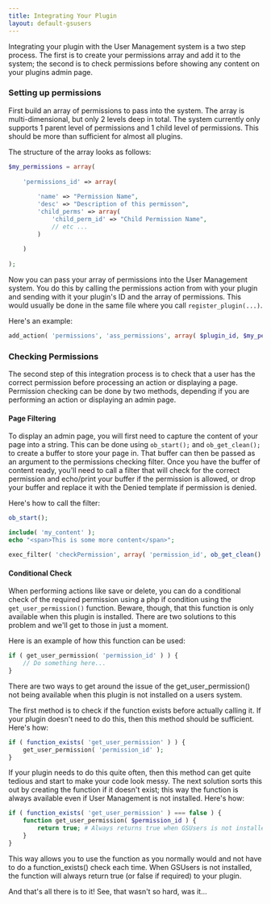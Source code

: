 ```yaml
---
title: Integrating Your Plugin
layout: default-gsusers
---
```


Integrating your plugin with the User Management system is a two step process. The first is to create your permissions array and add it to the system; the second is to check permissions before showing any content on your plugins admin page.

### Setting up permissions
First build an array of permissions to pass into the system. The array is multi-dimensional, but only 2 levels deep in total. The system currently only supports 1 parent level of permissions and 1 child level of permissions. This should be more than sufficient for almost all plugins.

The structure of the array looks as follows:
```php
$my_permissions = array(
    
    'permissions_id' => array(
        
        'name' => "Permission Name",
        'desc' => "Description of this permisson",
        'child_perms' => array(
            'child_perm_id' => "Child Permission Name",
            // etc ...
        )
        
    )
    
);
```
Now you can pass your array of permissions into the User Management system. You do this by calling the permissions action from with your plugin and sending with it your plugin's ID and the array of permissions. This would usually be done in the same file where you call `register_plugin(...)`.

Here's an example:
```php
add_action( 'permissions', 'ass_permissions', array( $plugin_id, $my_permissions ) );
```

### Checking Permissions
The second step of this integration process is to check that a user has the correct permission before processing an action or displaying a page. Permission checking can be done by two methods, depending if you are performing an action or displaying an admin page.

#### Page Filtering
To display an admin page, you will first need to capture the content of your page into a string. This can be done using `ob_start();` and `ob_get_clean();` to create a buffer to store your page in. That buffer can then be passed as an argument to the permissions checking filter. Once you have the buffer of content ready, you'll need to call a filter that will check for the correct permission and echo/print your buffer if the permission is allowed, or drop your buffer and replace it with the Denied template if permission is denied.

Here's how to call the filter:
```php
ob_start();

include( 'my_content' );
echo "<span>This is some more content</span>";

exec_filter( 'checkPermission', array( 'permission_id', ob_get_clean() ) );
```

#### Conditional Check
When performing actions like save or delete, you can do a conditional check of the required permission using a php if condition using the `get_user_permission()` function. Beware, though, that this function is only available when this plugin is installed. There are two solutions to this problem and we'll get to those in just a moment.

Here is an example of how this function can be used:
```php
if ( get_user_permission( 'permission_id' ) ) {
    // Do something here...
}
```
There are two ways to get around the issue of the get_user_permission() not being available when this plugin is not installed on a users system.

The first method is to check if the function exists before actually calling it. If your plugin doesn't need to do this, then this method should be sufficient. Here's how:
```php
if ( function_exists( 'get_user_permission' ) ) {
    get_user_permission( 'permission_id' );
}
```
If your plugin needs to do this quite often, then this method can get quite tedious and start to make your code look messy. The next solution sorts this out by creating the function if it doesn't exist; this way the function is always available even if User Management is not installed. Here's how:
```php
if ( function_exists( 'get_user_permission' ) === false ) {
    function get_user_permission( $permission_id ) {
        return true; # Always returns true when GSUsers is not installed
    }
}
```
This way allows you to use the function as you normally would and not have to do a function_exists() check each time. When GSUsers is not installed, the function will always return true (or false if required) to your plugin.

And that's all there is to it! See, that wasn't so hard, was it...
